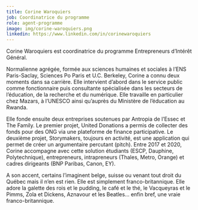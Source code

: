 ```yaml
---
title: Corine Waroquiers
job: Coordinatrice du programme
role: agent-programme
image: img/corine-waroquiers.png
linkedin: https://www.linkedin.com/in/corinewaroquiers
---
```

Corine Waroquiers est coordinatrice du programme Entrepreneurs d’Intérêt Général.

Normalienne agrégée, formée aux sciences humaines et sociales à l’ENS Paris-Saclay, Sciences Po Paris et U.C. Berkeley, Corine a connu deux moments dans sa carrière. Elle intervient d’abord dans le service public comme fonctionnaire puis consultante spécialisée dans les secteurs de l’éducation, de la recherche et du numérique. Elle travaille en particulier chez Mazars, à l’UNESCO ainsi qu’auprès du Ministère de l’éducation au Rwanda.

Elle fonde ensuite deux entreprises soutenues par Antropia de l’Essec et The Family. Le premier projet, United Donations a permis de collecter des fonds pour des ONG via une plateforme de finance participative. Le deuxième projet, Storymakers, toujours en activité, est une application qui permet de créer un argumentaire percutant (pitch). Entre 2017 et 2020, Corine accompagne avec cette solution étudiants (ESCP, Dauphine, Polytechnique), entrepreneurs, intrapreneurs (Thales, Metro, Orange) et cadres dirigeants (BNP Paribas, Canon, EY).

A son accent, certains l’imaginent belge, suisse ou venant tout droit du Québec mais il n’en est rien. Elle est simplement franco-britannique. Elle adore la galette des rois et le pudding, le café et le thé, le Vacqueyras et le Pimms, Zola et Dickens, Aznavour et les Beatles... enfin bref, une vraie franco-britannique.